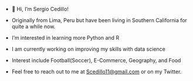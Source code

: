 - 👋 Hi, I’m Sergio Cedillo!
- Originally from Lima, Peru but have been living in Southern California for quite a while now. 

- I’m interested in learning more Python and R

- I am currently working on improving my skills with data science

- Interest include Football(Soccer), E-Commerce, Geography, and Food

- Feel free to reach out to me at Scedillo11@gmail.com or on my Twitter.

<!---
scedillo11/scedillo11 is a ✨ special ✨ repository because its `README.md` (this file) appears on your GitHub profile.
You can click the Preview link to take a look at your changes.
--->
